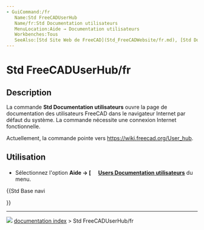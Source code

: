```yaml
---
- GuiCommand:/fr
   Name:Std FreeCADUserHub
   Name/fr:Std Documentation utilisateurs
   MenuLocation:Aide → Documentation utilisateurs
   Workbenches:Tous
   SeeAlso:[Std Site Web de FreeCAD](Std_FreeCADWebsite/fr.md), [Std Documentation pour scripter en Python](Std_FreeCADPowerUserHub/fr.md), [Std Forum de FreeCAD](Std_FreeCADForum/fr.md), [Std FAQ FreeCAD](Std_FreeCADFAQ/fr.md)
---
```


# Std FreeCADUserHub/fr

## Description

La commande **Std Documentation utilisateurs** ouvre la page de documentation des utilisateurs FreeCAD dans le navigateur Internet par défaut du système. La commande nécessite une connexion Internet fonctionnelle.

Actuellement, la commande pointe vers [<https://wiki.freecad.org/User_hub>](https://wiki.freecad.org/User_hub).

## Utilisation

-   Sélectionnez l\'option **Aide → [<img src=images/Std_FreeCADUserHub.svg style="width:16px"> [Users Documentation utilisateurs](Std_FreeCADUserHub/fr.md)** du menu.





{{Std Base navi

}}



---
![](images/Right_arrow.png) [documentation index](../README.md) > Std FreeCADUserHub/fr
